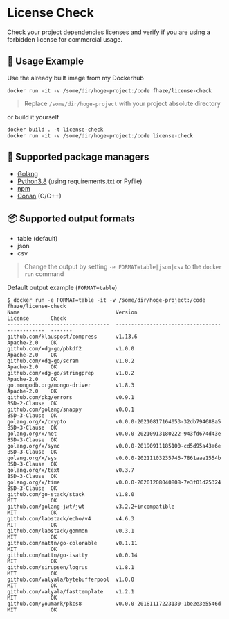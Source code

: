 # License Check

Check your project dependencies licenses and verify if you are using a forbidden license for commercial usage.

## 🚀 Usage Example

Use the already built image from my Dockerhub

```shell
docker run -it -v /some/dir/hoge-project:/code fhaze/license-check
```

> Replace `/some/dir/hoge-project` with your project absolute directory

or build it yourself

```shell
docker build . -t license-check
docker run -it -v /some/dir/hoge-project:/code license-check
```

## 💬 Supported package managers
- [Golang](https://go.dev/doc/modules/managing-dependencies)
- [Python3.8](https://packaging.python.org/en/latest/tutorials/installing-packages/) (using requirements.txt or Pyfile)
- [npm](https://docs.npmjs.com/about-npm)
- [Conan](https://conan.io/) (C/C++)

## 📦 Supported output formats
- table (default)
- json
- csv

> Change the output by setting `-e FORMAT=table|json|csv` to the `docker run` command

Default output example (`FORMAT=table`)

```shell
$ docker run -e FORMAT=table -it -v /some/dir/hoge-project:/code fhaze/license-check
Name                               Version                             License       Check
---------------------------------  ----------------------------------  ------------  -------
github.com/klauspost/compress      v1.13.6                             Apache-2.0    OK
github.com/xdg-go/pbkdf2           v1.0.0                              Apache-2.0    OK
github.com/xdg-go/scram            v1.0.2                              Apache-2.0    OK
github.com/xdg-go/stringprep       v1.0.2                              Apache-2.0    OK
go.mongodb.org/mongo-driver        v1.8.3                              Apache-2.0    OK
github.com/pkg/errors              v0.9.1                              BSD-2-Clause  OK
github.com/golang/snappy           v0.0.1                              BSD-3-Clause  OK
golang.org/x/crypto                v0.0.0-20210817164053-32db794688a5  BSD-3-Clause  OK
golang.org/x/net                   v0.0.0-20210913180222-943fd674d43e  BSD-3-Clause  OK
golang.org/x/sync                  v0.0.0-20190911185100-cd5d95a43a6e  BSD-3-Clause  OK
golang.org/x/sys                   v0.0.0-20211103235746-7861aae1554b  BSD-3-Clause  OK
golang.org/x/text                  v0.3.7                              BSD-3-Clause  OK
golang.org/x/time                  v0.0.0-20201208040808-7e3f01d25324  BSD-3-Clause  OK
github.com/go-stack/stack          v1.8.0                              MIT           OK
github.com/golang-jwt/jwt          v3.2.2+incompatible                 MIT           OK
github.com/labstack/echo/v4        v4.6.3                              MIT           OK
github.com/labstack/gommon         v0.3.1                              MIT           OK
github.com/mattn/go-colorable      v0.1.11                             MIT           OK
github.com/mattn/go-isatty         v0.0.14                             MIT           OK
github.com/sirupsen/logrus         v1.8.1                              MIT           OK
github.com/valyala/bytebufferpool  v1.0.0                              MIT           OK
github.com/valyala/fasttemplate    v1.2.1                              MIT           OK
github.com/youmark/pkcs8           v0.0.0-20181117223130-1be2e3e5546d  MIT           OK
```
